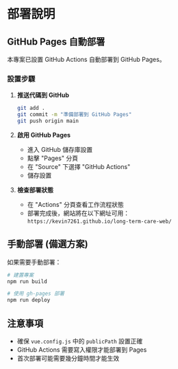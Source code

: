 # 部署說明

## GitHub Pages 自動部署

本專案已設置 GitHub Actions 自動部署到 GitHub Pages。

### 設置步驟

1. **推送代碼到 GitHub**

   ```bash
   git add .
   git commit -m "準備部署到 GitHub Pages"
   git push origin main
   ```

2. **啟用 GitHub Pages**

   - 進入 GitHub 儲存庫設置
   - 點擊 "Pages" 分頁
   - 在 "Source" 下選擇 "GitHub Actions"
   - 儲存設置

3. **檢查部署狀態**
   - 在 "Actions" 分頁查看工作流程狀態
   - 部署完成後，網站將在以下網址可用：
     `https://kevin7261.github.io/long-term-care-web/`

## 手動部署 (備選方案)

如果需要手動部署：

```bash
# 建置專案
npm run build

# 使用 gh-pages 部署
npm run deploy
```

## 注意事項

- 確保 `vue.config.js` 中的 `publicPath` 設置正確
- GitHub Actions 需要寫入權限才能部署到 Pages
- 首次部署可能需要幾分鐘時間才能生效
